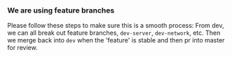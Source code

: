 ### We are using feature branches

Please follow these steps to make sure this is a smooth process:
From dev, we can all break out feature branches, `dev-server`, `dev-network`, etc. Then we merge back into `dev` when the 'feature' is stable and then pr into master for review.